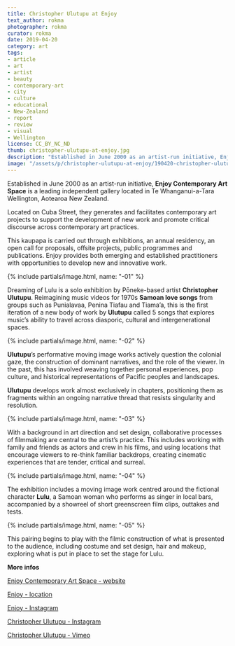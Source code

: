 ```yaml
---
title: Christopher Ulutupu at Enjoy
text_author: rokma
photographer: rokma
curator: rokma
date: 2019-04-20
category: art
tags:
- article
- art   
- artist
- beauty
- contemporary-art
- city
- culture
- educational
- New-Zealand
- report
- review
- visual
- Wellington
license: CC_BY_NC_ND
thumb: christopher-ulutupu-at-enjoy.jpg
description: "Established in June 2000 as an artist-run initiative, Enjoy Public Art Gallery is a leading independent contemporary art space located in Te Whanganui-a-Tara Wellington, Aotearoa New Zealand. Dreaming of Lulu is a solo exhibition by Poneke-based artist Christopher Ulutupu."
image: "/assets/p/christopher-ulutupu-at-enjoy/190420-christopher-ulutupu-at-enjoy.jpg"
---
```


Established in June 2000 as an artist-run initiative, **Enjoy Contemporary Art Space** is a leading independent gallery located in Te Whanganui-a-Tara Wellington, Aotearoa New Zealand.

Located on Cuba Street, they generates and facilitates contemporary art projects to support the development of new work and promote critical discourse across contemporary art practices.

This kaupapa is carried out through exhibitions, an annual residency, an open call for proposals, offsite projects, public programmes and publications. Enjoy provides both emerging and established practitioners with opportunities to develop new and innovative work.

{% include partials/image.html, name: "-01" %}

Dreaming of Lulu is a solo exhibition by Pōneke-based artist **Christopher Ulutupu**. Reimagining music videos for 1970s **Samoan love songs** from groups such as Punialavaa, Penina Tiafau and Tiama’a, this is the first iteration of a new body of work by **Ulutupu** called 5 songs that explores music’s ability to travel across diasporic, cultural and intergenerational spaces.

{% include partials/image.html, name: "-02" %}

**Ulutupu**’s performative moving image works actively question the colonial gaze, the construction of dominant narratives, and the role of the viewer. In the past, this has involved weaving together personal experiences, pop culture, and historical representations of Pacific peoples and landscapes.

**Ulutupu** develops work almost exclusively in chapters, positioning them as fragments within an ongoing narrative thread that resists singularity and resolution.

{% include partials/image.html, name: "-03" %}

With a background in art direction and set design, collaborative processes of filmmaking are central to the artist’s practice. This includes working with family and friends as actors and crew in his films, and using locations that encourage viewers to re-think familiar backdrops, creating cinematic experiences that are tender, critical and surreal.


{% include partials/image.html, name: "-04" %}

The exhibition includes a moving image work centred around the fictional character **Lulu**, a Samoan woman who performs as singer in local bars, accompanied by a showreel of short greenscreen film clips, outtakes and tests.


{% include partials/image.html, name: "-05" %}

This pairing begins to play with the filmic construction of what is presented to the audience, including costume and set design, hair and makeup, exploring what is put in place to set the stage for Lulu.




**More infos**

[Enjoy Contemporary Art Space - website](http://enjoy.org.nz)

[Enjoy - location](https://goo.gl/maps/WE9HNzSDntHA3HLCA)

[Enjoy - Instagram](https://www.instagram.com/enjoycontemporaryartspace/)

[Christopher Ulutupu - Instagram](https://www.instagram.com/tulisi88/)

[Christopher Ulutupu - Vimeo](https://vimeo.com/user51569760)
